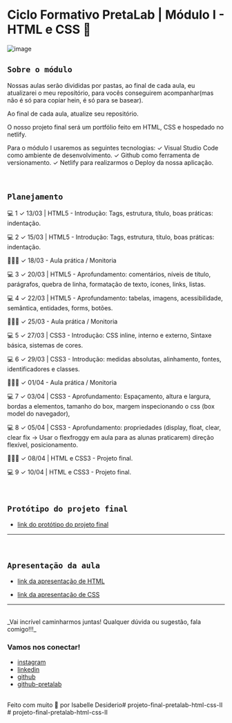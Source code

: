 # Ciclo Formativo PretaLab | Módulo I - HTML e CSS 🚀 

![image](https://media.giphy.com/media/968taxwNaAXqZASdcn/giphy.gif)

## `Sobre o módulo` 
Nossas aulas serão divididas por pastas, ao final de cada aula, eu atualizarei o meu reposítório, para vocês conseguirem acompanhar(mas não é só para copiar hein, é só para se basear).

Ao final de cada aula, atualize seu repositório.

O nosso projeto final será um portfólio feito em HTML, CSS e hospedado no netlify.

Para o módulo I usaremos as seguintes tecnologias:
✓		Visual Studio Code como ambiente de desenvolvimento.
✓		Github como ferramenta de versionamento.
✓		Netlify para realizarmos o Deploy da nossa aplicação.

<br>

## `Planejamento`

💻 1 ✓ 13/03 | HTML5 -	Introdução: Tags, estrutura, título, boas práticas: indentação.

💻 2 ✓ 15/03 | HTML5 -	Introdução: Tags, estrutura, título, boas práticas: indentação.

👩🏾‍💻 ✓   18/03 -	Aula prática / Monitoria

💻 3 ✓ 20/03 | HTML5 - Aprofundamento: comentários, níveis de título, parágrafos, quebra de linha, formatação de texto, ícones, links, listas.

💻 4 ✓ 22/03 | HTML5 - Aprofundamento: tabelas, imagens, acessibilidade, semântica, entidades, forms, botões.

👩🏾‍💻 ✓   25/03 -	Aula prática / Monitoria

💻 5 ✓ 27/03 |	CSS3 - Introdução: CSS inline, interno e externo, Sintaxe básica, sistemas de cores. 

💻 6 ✓ 29/03 | CSS3 - Introdução: medidas absolutas, alinhamento, fontes, identificadores e classes.

👩🏾‍💻 ✓   01/04 - Aula prática / Monitoria

💻 7 ✓	03/04 |	CSS3 - Aprofundamento: Espaçamento, altura e largura, bordas a elementos, tamanho do box, margem inspecionando o css (box model do navegador),

💻 8 ✓	05/04 |	CSS3 - Aprofundamento: propriedades (display, float, clear, clear fix -> Usar o flexfroggy em aula para as alunas praticarem) direção flexível, posicionamento.

👩🏾‍💻 ✓	 08/04 | HTML e CSS3 - Projeto final.

💻 9 ✓	10/04 |	HTML e CSS3 - Projeto final.

<br>

## `Protótipo do projeto final`

- [link do protótipo do projeto final](https://www.figma.com/file/dykEV9jRKyK7K83CQ74zfP/Portfolio-Ciclo-Formativo-II---M%C3%B3dulo-I?node-id=0%3A1)

---

<br>

## `Apresentação da aula`

- [link da apresentação de HTML](https://docs.google.com/presentation/d/1akCKczjv3oPmd6NqQ2cQ4DL6Im2pY3Z8XV6Dv4B4sLo/edit?usp=sharing)

- [link da apresentação de CSS](https://docs.google.com/presentation/d/1rE4FdBzg2VdG_iheqd4CAJ4EybUWlSTedr4eoOk2Hwc/edit?usp=sharing)

--- 
<br>
_Vai incrível caminharmos juntas! Qualquer dúvida ou sugestão, fala comigo!!!_
<br>

### Vamos nos conectar!

- [instagram](https://www.instagram.com/mandysporai)
- [linkedin](https://www.linkedin.com/in/amanda-silva-dev/)
- [github](https://github.com/mandypry)
- [github-pretalab](https://github.com/asilvaolabi)

<br>
Feito com muito 🤎 por Isabelle Desiderio#   p r o j e t o - f i n a l - p r e t a l a b - h t m l - c s s - I I  
 #   p r o j e t o - f i n a l - p r e t a l a b - h t m l - c s s - I I  
 